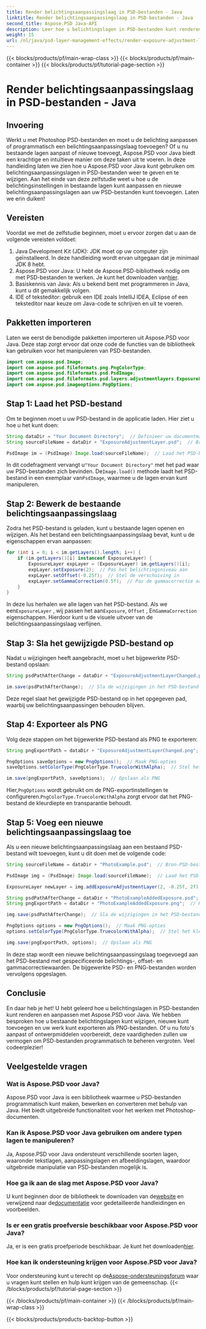 ```yaml
---
title: Render belichtingsaanpassingslaag in PSD-bestanden - Java
linktitle: Render belichtingsaanpassingslaag in PSD-bestanden - Java
second_title: Aspose.PSD Java-API
description: Leer hoe u belichtingslagen in PSD-bestanden kunt renderen en aanpassen met Aspose.PSD voor Java. Stapsgewijze handleiding met codevoorbeelden voor het wijzigen en toevoegen van belichtingslagen.
weight: 15
url: /nl/java/psd-layer-management-effects/render-exposure-adjustment-layer-psd/
---
```


{{< blocks/products/pf/main-wrap-class >}}
{{< blocks/products/pf/main-container >}}
{{< blocks/products/pf/tutorial-page-section >}}

# Render belichtingsaanpassingslaag in PSD-bestanden - Java

## Invoering

Werkt u met Photoshop PSD-bestanden en moet u de belichting aanpassen of programmatisch een belichtingsaanpassingslaag toevoegen? Of u nu bestaande lagen aanpast of nieuwe toevoegt, Aspose.PSD voor Java biedt een krachtige en intuïtieve manier om deze taken uit te voeren. In deze handleiding laten we zien hoe u Aspose.PSD voor Java kunt gebruiken om belichtingsaanpassingslagen in PSD-bestanden weer te geven en te wijzigen. Aan het einde van deze zelfstudie weet u hoe u de belichtingsinstellingen in bestaande lagen kunt aanpassen en nieuwe belichtingsaanpassingslagen aan uw PSD-bestanden kunt toevoegen. Laten we erin duiken!

## Vereisten

Voordat we met de zelfstudie beginnen, moet u ervoor zorgen dat u aan de volgende vereisten voldoet:

1. Java Development Kit (JDK): JDK moet op uw computer zijn geïnstalleerd. In deze handleiding wordt ervan uitgegaan dat je minimaal JDK 8 hebt.
2.  Aspose.PSD voor Java: U hebt de Aspose.PSD-bibliotheek nodig om met PSD-bestanden te werken. Je kunt het downloaden van[hier](https://releases.aspose.com/psd/java/).
3. Basiskennis van Java: Als u bekend bent met programmeren in Java, kunt u dit gemakkelijk volgen.
4. IDE of teksteditor: gebruik een IDE zoals IntelliJ IDEA, Eclipse of een teksteditor naar keuze om Java-code te schrijven en uit te voeren.

## Pakketten importeren

Laten we eerst de benodigde pakketten importeren uit Aspose.PSD voor Java. Deze stap zorgt ervoor dat onze code de functies van de bibliotheek kan gebruiken voor het manipuleren van PSD-bestanden.

```java
import com.aspose.psd.Image;
import com.aspose.psd.fileformats.png.PngColorType;
import com.aspose.psd.fileformats.psd.PsdImage;
import com.aspose.psd.fileformats.psd.layers.adjustmentlayers.ExposureLayer;
import com.aspose.psd.imageoptions.PngOptions;
```

## Stap 1: Laad het PSD-bestand

Om te beginnen moet u uw PSD-bestand in de applicatie laden. Hier ziet u hoe u het kunt doen:

```java
String dataDir = "Your Document Directory";  // Definieer uw documentmap
String sourceFileName = dataDir + "ExposureAdjustmentLayer.psd";  // Bron-PSD-bestandspad

PsdImage im = (PsdImage) Image.load(sourceFileName);  // Laad het PSD-bestand
```

 In dit codefragment vervangt u`"Your Document Directory"` met het pad waar uw PSD-bestanden zich bevinden. De`Image.load()` methode laadt het PSD-bestand in een exemplaar van`PsdImage`, waarmee u de lagen ervan kunt manipuleren.

## Stap 2: Bewerk de bestaande belichtingsaanpassingslaag

Zodra het PSD-bestand is geladen, kunt u bestaande lagen openen en wijzigen. Als het bestand een belichtingsaanpassingslaag bevat, kunt u de eigenschappen ervan aanpassen:

```java
for (int i = 0; i < im.getLayers().length; i++) {
    if (im.getLayers()[i] instanceof ExposureLayer) {
        ExposureLayer expLayer = (ExposureLayer) im.getLayers()[i];
        expLayer.setExposure(2);  // Pas het belichtingsniveau aan
        expLayer.setOffset(-0.25f);  // Stel de verschuiving in
        expLayer.setGammaCorrection(0.5f);  // Pas de gammacorrectie aan
    }
}
```

In deze lus herhalen we alle lagen van het PSD-bestand. Als we een`ExposureLayer` , wij passen het aan`Exposure`, `Offset` , En`GammaCorrection` eigenschappen. Hierdoor kunt u de visuele uitvoer van de belichtingsaanpassingslaag verfijnen.

## Stap 3: Sla het gewijzigde PSD-bestand op

Nadat u wijzigingen heeft aangebracht, moet u het bijgewerkte PSD-bestand opslaan:

```java
String psdPathAfterChange = dataDir + "ExposureAdjustmentLayerChanged.psd";  // Pad om het gewijzigde PSD-bestand op te slaan

im.save(psdPathAfterChange);  // Sla de wijzigingen in het PSD-bestand op
```

Deze regel slaat het gewijzigde PSD-bestand op in het opgegeven pad, waarbij uw belichtingsaanpassingen behouden blijven.

## Stap 4: Exporteer als PNG

Volg deze stappen om het bijgewerkte PSD-bestand als PNG te exporteren:

```java
String pngExportPath = dataDir + "ExposureAdjustmentLayerChanged.png";  // Pad om het PNG-bestand op te slaan

PngOptions saveOptions = new PngOptions();  // Maak PNG-opties
saveOptions.setColorType(PngColorType.TruecolorWithAlpha);  // Stel het kleurtype in op Truecolor met Alpha

im.save(pngExportPath, saveOptions);  // Opslaan als PNG
```

 Hier,`PngOptions` wordt gebruikt om de PNG-exportinstellingen te configureren.`PngColorType.TruecolorWithAlpha` zorgt ervoor dat het PNG-bestand de kleurdiepte en transparantie behoudt.

## Stap 5: Voeg een nieuwe belichtingsaanpassingslaag toe

Als u een nieuwe belichtingsaanpassingslaag aan een bestaand PSD-bestand wilt toevoegen, kunt u dit doen met de volgende code:

```java
String sourceFileName = dataDir + "PhotoExample.psd";  // Bron-PSD-bestandspad

PsdImage img = (PsdImage) Image.load(sourceFileName);  // Laad het PSD-bestand

ExposureLayer newLayer = img.addExposureAdjustmentLayer(2, -0.25f, 2f);  // Voeg een nieuwe belichtingsaanpassingslaag toe

String psdPathAfterChange = dataDir + "PhotoExampleAddedExposure.psd";  // Pad om het gewijzigde PSD-bestand op te slaan
String pngExportPath = dataDir + "PhotoExampleAddedExposure.png";  // Pad om het PNG-bestand op te slaan

img.save(psdPathAfterChange);  // Sla de wijzigingen in het PSD-bestand op

PngOptions options = new PngOptions();  // Maak PNG-opties
options.setColorType(PngColorType.TruecolorWithAlpha);  // Stel het kleurtype in op Truecolor met Alpha

img.save(pngExportPath, options);  // Opslaan als PNG
```

In deze stap wordt een nieuwe belichtingsaanpassingslaag toegevoegd aan het PSD-bestand met gespecificeerde belichtings-, offset- en gammacorrectiewaarden. De bijgewerkte PSD- en PNG-bestanden worden vervolgens opgeslagen.

## Conclusie

En daar heb je het! U hebt geleerd hoe u belichtingslagen in PSD-bestanden kunt renderen en aanpassen met Aspose.PSD voor Java. We hebben besproken hoe u bestaande belichtingslagen kunt wijzigen, nieuwe kunt toevoegen en uw werk kunt exporteren als PNG-bestanden. Of u nu foto's aanpast of ontwerpmiddelen voorbereidt, deze vaardigheden zullen uw vermogen om PSD-bestanden programmatisch te beheren vergroten. Veel codeerplezier!

## Veelgestelde vragen

### Wat is Aspose.PSD voor Java?

Aspose.PSD voor Java is een bibliotheek waarmee u PSD-bestanden programmatisch kunt maken, bewerken en converteren met behulp van Java. Het biedt uitgebreide functionaliteit voor het werken met Photoshop-documenten.

### Kan ik Aspose.PSD voor Java gebruiken om andere typen lagen te manipuleren?

Ja, Aspose.PSD voor Java ondersteunt verschillende soorten lagen, waaronder tekstlagen, aanpassingslagen en afbeeldingslagen, waardoor uitgebreide manipulatie van PSD-bestanden mogelijk is.

### Hoe ga ik aan de slag met Aspose.PSD voor Java?

 U kunt beginnen door de bibliotheek te downloaden van de[website](https://releases.aspose.com/psd/java/) en verwijzend naar de[documentatie](https://reference.aspose.com/psd/java/) voor gedetailleerde handleidingen en voorbeelden.

### Is er een gratis proefversie beschikbaar voor Aspose.PSD voor Java?

 Ja, er is een gratis proefperiode beschikbaar. Je kunt het downloaden[hier](https://releases.aspose.com/).

### Hoe kan ik ondersteuning krijgen voor Aspose.PSD voor Java?

 Voor ondersteuning kunt u terecht op de[Aspose-ondersteuningsforum](https://forum.aspose.com/c/psd/34) waar u vragen kunt stellen en hulp kunt krijgen van de gemeenschap.
{{< /blocks/products/pf/tutorial-page-section >}}

{{< /blocks/products/pf/main-container >}}
{{< /blocks/products/pf/main-wrap-class >}}

{{< blocks/products/products-backtop-button >}}
